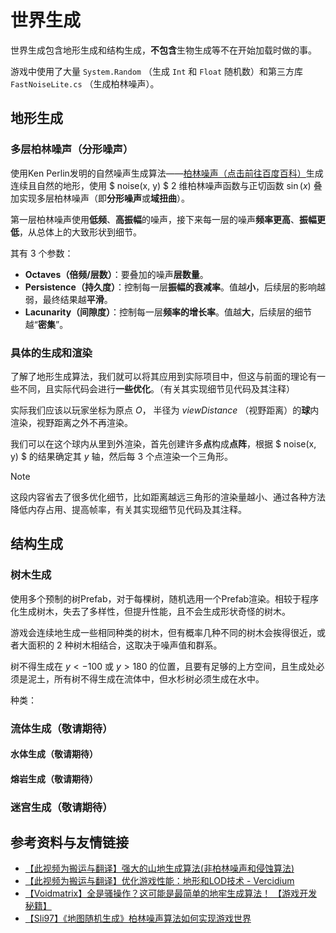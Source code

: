 # 世界生成

世界生成包含地形生成和结构生成，**不包含**生物生成等不在开始加载时做的事。

游戏中使用了大量 `System.Random` （生成 `Int` 和 `Float` 随机数）和第三方库 `FastNoiseLite.cs` （生成柏林噪声）。

## 地形生成

### 多层柏林噪声（分形噪声）

使用Ken Perlin发明的自然噪声生成算法——[柏林噪声（点击前往百度百科）](https://baike.baidu.com/item/%E6%9F%8F%E6%9E%97%E5%99%AA%E5%A3%B0/3366096)生成连续且自然的地形，使用 $ noise(x, y) $ $2$ 维柏林噪声函数与正切函数 $\sin(x)$ 叠加实现多层柏林噪声（即**分形噪声**或**域扭曲**）。

第一层柏林噪声使用**低频**、**高振幅**的噪声，接下来每一层的噪声**频率更高**、**振幅更低**，从总体上的大致形状到细节。

其有 $3$ 个参数：
- **Octaves（倍频/层数）**：要叠加的噪声**层数量**。
- **Persistence（持久度）**：控制每一层**振幅的衰减率**。值越**小**，后续层的影响越弱，最终结果越**平滑**。
- **Lacunarity（间隙度）**：控制每一层**频率的增长率**。值越**大**，后续层的细节越“**密集**”。

### 具体的生成和渲染

了解了地形生成算法，我们就可以将其应用到实际项目中，但这与前面的理论有一些不同，且实际代码会进行**一些优化**。（有关其实现细节见代码及其注释）

实际我们应该以玩家坐标为原点 $O$， 半径为 $viewDistance$ （视野距离）的**球**内渲染，视野距离之外不再渲染。

我们可以在这个球内从里到外渲染，首先创建许多**点**构成**点阵**，根据 $ noise(x, y) $ 的结果确定其 $y$ 轴，然后每 $3$ 个点渲染一个三角形。

> [!NOTE]
> 这段内容省去了很多优化细节，比如距离越远三角形的渲染量越小、通过各种方法降低内存占用、提高帧率，有关其实现细节见代码及其注释。

## 结构生成

### 树木生成

使用多个预制的树Prefab，对于每棵树，随机选用一个Prefab渲染。相较于程序化生成树木，失去了多样性，但提升性能，且不会生成形状奇怪的树木。

游戏会连续地生成一些相同种类的树木，但有概率几种不同的树木会挨得很近，或者大面积的 $2$ 种树木相结合，这取决于噪声值和群系。

树不得生成在 $y < -100$ 或 $y > 180$ 的位置，且要有足够的上方空间，且生成处必须是泥土，所有树不得生成在流体中，但水杉树必须生成在水中。

种类：

### 流体生成（敬请期待）

#### 水体生成（敬请期待）

#### 熔岩生成（敬请期待）

### 迷宫生成（敬请期待）

## 参考资料与友情链接

- [【此视频为搬运与翻译】强大的山地生成算法(非柏林噪声和侵蚀算法)](https://www.bilibili.com/video/BV1CZ421i7qu/)
- [【此视频为搬运与翻译】优化游戏性能：地形和LOD技术 - Vercidium](https://www.bilibili.com/video/BV1wA4m1c7sj/)
- [【Voidmatrix】全是骚操作？这可能是最简单的地牢生成算法！ 【游戏开发秘籍】](https://www.bilibili.com/video/BV1fgWtzXE8i/)
- [【Sli97】《地图随机生成》柏林噪声算法如何实现游戏世界](https://www.bilibili.com/video/BV19f42197ME)